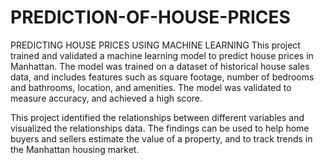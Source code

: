 # PREDICTION-OF-HOUSE-PRICES
PREDICTING HOUSE PRICES USING MACHINE LEARNING
This project trained and validated a machine learning model to predict house prices in Manhattan. The model was trained on a dataset of historical house sales data, and includes features such as square footage, number of bedrooms and bathrooms, location, and amenities. The model was validated to measure accuracy, and achieved a high score.

This project identified the relationships between different variables and visualized the relationships data. The findings can be used to help home buyers and sellers estimate the value of a property, and to track trends in the Manhattan housing market.
